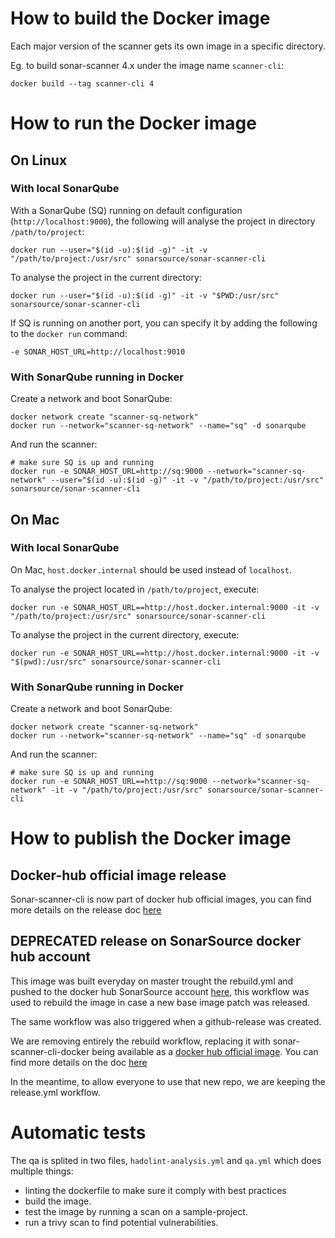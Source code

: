 # How to build the Docker image

Each major version of the scanner gets its own image in a specific directory.

Eg. to build sonar-scanner 4.x under the image name `scanner-cli`:

```
docker build --tag scanner-cli 4
```

# How to run the Docker image

## On Linux

### With local SonarQube

With a SonarQube (SQ) running on default configuration (`http://localhost:9000`), the following will analyse the project in directory `/path/to/project`:

```
docker run --user="$(id -u):$(id -g)" -it -v "/path/to/project:/usr/src" sonarsource/sonar-scanner-cli
```

To analyse the project in the current directory:

```
docker run --user="$(id -u):$(id -g)" -it -v "$PWD:/usr/src" sonarsource/sonar-scanner-cli
```

If SQ is running on another port, you can specify it by adding the following to the `docker run` command:

```
-e SONAR_HOST_URL=http://localhost:9010
```

### With SonarQube running in Docker

Create a network and boot SonarQube:

```
docker network create "scanner-sq-network"
docker run --network="scanner-sq-network" --name="sq" -d sonarqube
```

And run the scanner:

```
# make sure SQ is up and running
docker run -e SONAR_HOST_URL=http://sq:9000 --network="scanner-sq-network" --user="$(id -u):$(id -g)" -it -v "/path/to/project:/usr/src" sonarsource/sonar-scanner-cli
```

## On Mac

### With local SonarQube

On Mac, `host.docker.internal` should be used instead of `localhost`.

To analyse the project located in `/path/to/project`, execute:

```
docker run -e SONAR_HOST_URL==http://host.docker.internal:9000 -it -v "/path/to/project:/usr/src" sonarsource/sonar-scanner-cli
```

To analyse the project in the current directory, execute:

```
docker run -e SONAR_HOST_URL==http://host.docker.internal:9000 -it -v "$(pwd):/usr/src" sonarsource/sonar-scanner-cli
```

### With SonarQube running in Docker

Create a network and boot SonarQube:

```
docker network create "scanner-sq-network"
docker run --network="scanner-sq-network" --name="sq" -d sonarqube
```

And run the scanner:

```
# make sure SQ is up and running
docker run -e SONAR_HOST_URL==http://sq:9000 --network="scanner-sq-network" -it -v "/path/to/project:/usr/src" sonarsource/sonar-scanner-cli
```

# How to publish the Docker image

## Docker-hub official image release

Sonar-scanner-cli is now part of docker hub official images, you can find more details on the release doc [here](./RELEASE.md)

## DEPRECATED release on SonarSource docker hub account

This image was built everyday on master trought the rebuild.yml and pushed to the docker hub SonarSource account [here](https://hub.docker.com/u/sonarsource), this workflow was used to rebuild the image in case a new base image patch was released.

The same workflow was also triggered when a github-release was created. 

We are removing entirely the rebuild workflow, replacing it with sonar-scanner-cli-docker being available as a [docker hub official image](https://docs.docker.com/docker-hub/official_images/). You can find more details on the doc [here](./RELEASE.md)

In the meantime, to allow everyone to use that new repo, we are keeping the release.yml workflow.

# Automatic tests

The qa is splited in two files, `hadolint-analysis.yml` and `qa.yml` which does multiple things:

- linting the dockerfile to make sure it comply with best practices
- build the image.
- test the image by running a scan on a sample-project.
- run a trivy scan to find potential vulnerabilities.
